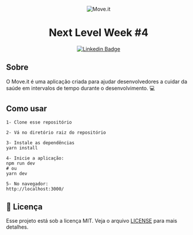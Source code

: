 <p align="center">
    <img alt="Move.it" title="Move.it" src="./github/logo.svg" />
</p>

<h1 align="center">Next Level Week #4</h1>

<div align="center">

[![Linkedin Badge](https://img.shields.io/badge/-Guilherme%20Sandi-292929?style=flat-square&logo=Linkedin&logoColor=white&link=https://www.linkedin.com/in/guilhermesandi/)](https://www.linkedin.com/in/guilhermesandi/)

</div>

## Sobre

<p>O Move.it é uma aplicação criada para ajudar desenvolvedores a cuidar da saúde em intervalos de tempo durante o desenvolvimento. 💻</p>

## Como usar

```
1- Clone esse repositório

2- Vá no diretório raiz do repositório

3- Instale as dependências
yarn install

4- Inicie a aplicação:
npm run dev
# ou
yarn dev

5- No navegador:
http://localhost:3000/
```

## :memo: Licença

Esse projeto está sob a licença MIT. Veja o arquivo [LICENSE](LICENSE) para mais detalhes.
